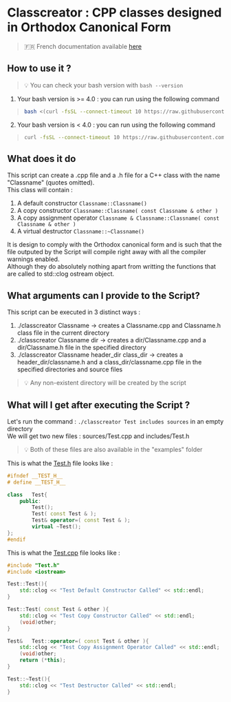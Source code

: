 # Classcreator : CPP classes designed in Orthodox Canonical Form

> :fr: French documentation available [here](#)

## How to use it ?

> :bulb: You can check your bash version with `bash --version`

1. Your bash version is >= 4.0 : you can run using the following command

<blockquote>

```bash
bash <(curl -fsSL --connect-timeout 10 https://raw.githubusercontent.com/nsainton/classcreator/main/classcreator.sh) Classname header_dir sources_dir
```

</blockquote>

2.	Your bash version is < 4.0 : you can run using the following command

<blockquote>

```bash
curl -fsSL --connect-timeout 10 https://raw.githubusercontent.com/nsainton/classcreator/main/classcreator.sh -o sh /tmp/classcreator.sh && /tmp/classcreator.sh Classname header_dir sources_dir
```

</blockquote>


## What does it do

This script can create a .cpp file and a .h file for a C++ class with the name "Classname" (quotes omitted). <br/>
This class will contain :
1.	A default constructor `Classname::Classname()`
2.	A copy constructor `Classname::Classname( const Classname & other )`
3.	A copy assignment operator `Classname & Classname::Classname( const Classname & other )`
4.	A virtual destructor `Classname::~Classname()`

It is design to comply with the Orthodox canonical form and is such that the file outputed by the Script will compile right away with all the compiler warnings enabled. <br/>
Although they do absolutely nothing apart from writting the functions that are called to std::clog ostream object.

## What arguments can I provide to the Script?

This script can be executed in 3 distinct ways :
1.	./classcreator Classname -> creates a Classname.cpp and Classname.h class file in the current directory
2.	./classcreator Classname dir -> creates a dir/Classname.cpp and a dir/Classname.h file in the specified directory
3.	./classcreator Classname header\_dir class\_dir -> creates a header\_dir/classname.h and a class\_dir/classname.cpp file in the specified directories and source files

> :bulb: Any non-existent directory will be created by the script

## What will I get after executing the Script ?

Let's run the command : `./classcreator Test includes sources` in an empty directory <br/>
We will get two new files : sources/Test.cpp and includes/Test.h

> :bulb: Both of these files are also available in the "examples" folder

This is what the [Test.h](/examples/Test.h) file looks like :
```cpp
#ifndef __TEST_H__
# define __TEST_H__

class	Test{
	public:
		Test();
		Test( const Test & );
		Test& operator=( const Test & );
		virtual ~Test();
};
#endif
```

This is what the [Test.cpp](/examples/Test.cpp) file looks like :
```cpp
#include "Test.h"
#include <iostream>

Test::Test(){
	std::clog << "Test Default Constructor Called" << std::endl;
}

Test::Test( const Test & other ){
	std::clog << "Test Copy Constructor Called" << std::endl;
	(void)other;
}

Test&	Test::operator=( const Test & other ){
	std::clog << "Test Copy Assignment Operator Called" << std::endl;
	(void)other;
	return (*this);
}

Test::~Test(){
	std::clog << "Test Destructor Called" << std::endl;
}
```
